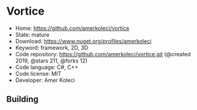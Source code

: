 # Vortice

- Home: https://github.com/amerkoleci/vortice
- State: mature
- Download: https://www.nuget.org/profiles/amerkoleci
- Keyword: framework, 2D, 3D
- Code repository: https://github.com/amerkoleci/vortice.git (@created 2019, @stars 211, @forks 12)
- Code language: C#, C++
- Code license: MIT
- Developer: Amer Koleci

## Building
